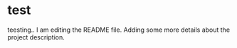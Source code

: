 # test
teesting..
I am editing the README file. Adding some more details about the project description.

